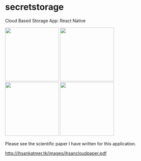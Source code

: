 # secretstorage
Cloud Based Storage App: React Native

<p float="left">
   <img src="http://ihsankatmer.tk/images/screenshot1.png" width="175">
   <img src="http://ihsankatmer.tk/images/screenshot2.png" width="175">
   <img src="http://ihsankatmer.tk/images/screenshot3.png" width="175">
   <img src="http://ihsankatmer.tk/images/screenshot4.png" width="175">
</p>

Please see the scientific paper I have written for this application.

http://ihsankatmer.tk/images/ihsancloudpaper.pdf

